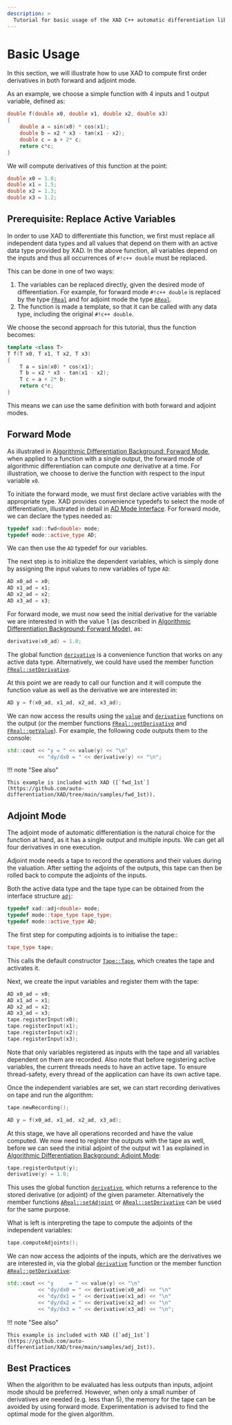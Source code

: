 ```yaml
---
description: >
  Tutorial for basic usage of the XAD C++ automatic differentiation library for forward and adjoint modes.
---
```


# Basic Usage

In this section, we will illustrate how to use XAD to compute
first order derivatives in both forward and adjoint mode.

As an example, we choose a simple function with 4 inputs and 1 output variable,
defined as:

```c++
double f(double x0, double x1, double x2, double x3)
{
    double a = sin(x0) * cos(x1);
    double b = x2 * x3 - tan(x1 - x2);
    double c = a + 2* c;
    return c*c;
}
```

We will compute derivatives of this function at the point:

```c++
double x0 = 1.0;
double x1 = 1.5;
double x2 = 1.3;
double x3 = 1.2;
```

## Prerequisite: Replace Active Variables

In order to use XAD to differentiate this function,
we first must replace all independent data types and all values that
depend on them with an active data type provided by XAD.
In the above function,
all variables depend on the inputs and thus
all occurrences of `#!c++ double` must be replaced.

This can be done in one of two ways:

1.  The variables can be replaced directly, given the desired mode of differentiation.
    For example, for forward mode `#!c++ double` is replaced by the type
    [`FReal`](../ref/freal.md) and for adjoint mode the type [`AReal`](../ref/areal.md).
2.  The function is made a template, so that it can be called with any data type,
    including the original `#!c++ double`.

We choose the second approach for this tutorial, thus the function becomes:

```c++
template <class T>
T f(T x0, T x1, T x2, T x3)
{
    T a = sin(x0) * cos(x1);
    T b = x2 * x3 - tan(x1 - x2);
    T c = a + 2* b;
    return c*c;
}
```

This means we can use the same definition with both forward and adjoint modes.

## Forward Mode

As illustrated in [Algorithmic Differentiation Background: Forward Mode](../aad.md#forward-mode),
when applied to a function with a single output,
the forward mode of algorithmic differentiation can compute *one* derivative
at a time.
For illustration, we choose to derive the function with respect to the input
variable `x0`.

To initiate the forward mode, we must first declare active variables with
the appropriate type.
XAD provides convenience typedefs to select the mode of differentiation,
illustrated in detail in [AD Mode Interface](../ref/interface.md).
For forward mode, we can declare the types needed as:

```c++
typedef xad::fwd<double> mode;
typedef mode::active_type AD;
```

We can then use the `AD` typedef for our variables.

The next step is to initialize the dependent variables,
which is simply done by assigning the input values to new variables of type `AD`:

```c++
AD x0_ad = x0;
AD x1_ad = x1;
AD x2_ad = x2;
AD x3_ad = x3;
```

For forward mode, we must now seed the initial derivative for the variable
we are interested in with the value 1 (as described in [Algorithmic Differentiation Background: Forward Mode](../aad.md#forward-mode)), as:

```c++
derivative(x0_ad) = 1.0;
```

The global function [`derivative`](../ref/global.md#derivative) is a convenience function that
works on any active data type.
Alternatively, we could have used the member function [`FReal::setDerivative`](../ref/freal.md#setderivative).

At this point we are ready to call our function and it will compute the function
value as well as the derivative we are interested in:

```c++
AD y = f(x0_ad, x1_ad, x2_ad, x3_ad);
```

We can now access the results using the [`value`](../ref/global.md#value) and [`derivative`](../ref/global.md#derivative)
functions on the output (or the member functions [`FReal::getDerivative`](../ref/freal.md#getderivative)
and [`FReal::getValue`](../ref/freal.md#getvalue)).
For example, the following code outputs them to the console:

```c++
std::cout << "y = " << value(y) << "\n"
          << "dy/dx0 = " << derivative(y) << "\n";
```

!!! note "See also"

    This example is included with XAD ([`fwd_1st`](https://github.com/auto-differentiation/XAD/tree/main/samples/fwd_1st)).

## Adjoint Mode

The adjoint mode of automatic differentiation
is the natural choice for the function at hand,
as it has a single output and multiple inputs.
We can get all four derivatives in one execution.

Adjoint mode needs a tape to record the operations and their values
during the valuation.
After setting the adjoints of the outputs,
this tape can then be rolled back to compute the adjoints of the inputs.

Both the active data type and the tape type can be obtained from the
interface structure [`adj`](../ref/interface.md#adjt):

```c++
typedef xad::adj<double> mode;
typedef mode::tape_type tape_type;
typedef mode::active_type AD;
```

The first step for computing adjoints is to initialise the tape::

```c++
tape_type tape;
```

This calls the default constructor [`Tape::Tape`](../ref/tape.md#construct-destruct-and-assign),
which creates the tape and activates it.

Next, we create the input variables and register them with the tape:

```c++
AD x0_ad = x0;
AD x1_ad = x1;
AD x2_ad = x2;
AD x3_ad = x3;
tape.registerInput(x0);
tape.registerInput(x1);
tape.registerInput(x2);
tape.registerInput(x3);
```

Note that only variables registered as inputs with the tape and all variables dependent on them are recorded.
Also note that before registering active variables, the current threads needs to have an active tape. To ensure thread-safety,
every thread of the application can have its own active tape.

Once the independent variables are set, we can start recording derivatives
on tape and run the algorithm:

```c++
tape.newRecording();

AD y = f(x0_ad, x1_ad, x2_ad, x3_ad);
```

At this stage, we have all operations recorded and have the value computed.
We now need to register the outputs with the tape as well,
before we can seed the initial adjoint of the output wit 1
as explained in [Algorithmic Differentiation Background: Adjoint Mode](../aad.md#adjoint-mode):

```c++
tape.registerOutput(y);
derivative(y) = 1.0;
```

This uses the global function [`derivative`](../ref/global.md#derivative),
which returns a reference to the stored derivative (or adjoint)
of the given parameter.
Alternatively the member functions [`AReal::setAdjoint`](../ref/areal.md#setadjoint) or
[`AReal::setDerivative`](../ref/areal.md#setderivative) can be used for the same purpose.

What is left is interpreting the tape to compute the adjoints of the
independent variables:

```c++
tape.computeAdjoints();
```

We can now access the adjoints of the inputs,
which are the derivatives we are interested in,
via the global [`derivative`](../ref/global.md#derivative) function or the member function
[`AReal::getDerivative`](../ref/areal.md#getderivative):

```c++
std::cout << "y     = " << value(y) << "\n"
          << "dy/dx0 = " << derivative(x0_ad) << "\n"
          << "dy/dx1 = " << derivative(x1_ad) << "\n"
          << "dy/dx2 = " << derivative(x2_ad) << "\n"
          << "dy/dx3 = " << derivative(x3_ad) << "\n";
```

!!! note "See also"

    This example is included with XAD ([`adj_1st`](https://github.com/auto-differentiation/XAD/tree/main/samples/adj_1st)).

## Best Practices

When the algorithm to be evaluated has less outputs than inputs,
adjoint mode should be preferred.
However, when only a small number of derivatives are needed (e.g. less than 5),
the memory for the tape can be avoided by using forward mode.
Experimentation is advised to find the optimal mode for the given algorithm.
